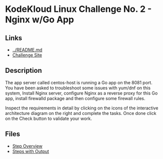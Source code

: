 # KodeKloud Linux Challenge No. 2 - Nginx w/Go App

## Links

- [../README.md](../README.md)
- [Challenge Site](https://kodekloud.com/topic/linux-challenge-2/)

## Description

The app server called centos-host is running a Go app on the 8081 port. You
have been asked to troubleshoot some issues with yum/dnf on this system,
Install Nginx server, configure Nginx as a reverse proxy for this Go app,
install firewalld package and then configure some firewall rules.

Inspect the requirements in detail by clicking on the icons of the interactive
architecture diagram on the right and complete the tasks. Once done click on
the Check button to validate your work.

## Files

- [Step Overview](steps.md)
- [Steps with Output](output.md)
